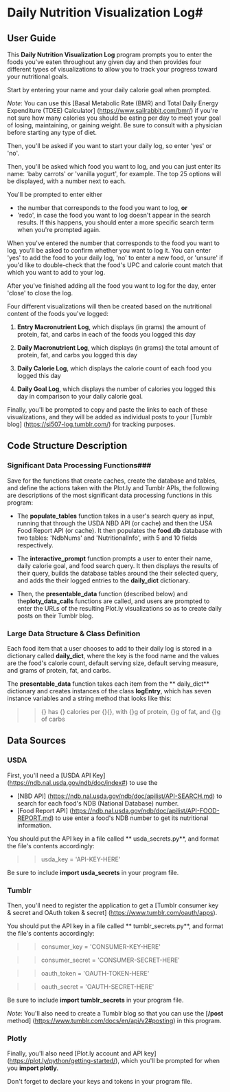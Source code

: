 # Daily Nutrition Visualization Log#

## User Guide ##
This **Daily Nutrition Visualization Log** program prompts you to enter the foods you've eaten throughout any given day and then provides four different types of visualizations to allow you to track your progress toward your nutritional goals.

Start by entering your name and your daily calorie goal when prompted. 

*Note*: You can use this [Basal Metabolic Rate (BMR) and Total Daily Energy Expenditure (TDEE) Calculator] (https://www.sailrabbit.com/bmr/) if you're not sure how many calories you should be eating per day to meet your goal of losing, maintaining, or gaining weight. Be sure to consult with a physician before starting any type of diet.

Then, you'll be asked if you want to start your daily log, so enter 'yes' or 'no'.

Then, you'll be asked which food you want to log, and you can just enter its name: 'baby carrots' or 'vanilla yogurt', for example. The top 25 options will be displayed, with a number next to each. 

You'll be prompted to enter either 

* the number that corresponds to the food you want to log, **or**
* 'redo', in case the food you want to log doesn't appear in the search results. If this happens, you should enter a more specific search term when you're prompted again.

When you've entered the number that corresponds to the food you want to log, you'll be asked to confirm whether you want to log it. You can enter 'yes' to add the food to your daily log, 'no' to enter a new food, or 'unsure' if you'd like to double-check that the food's UPC and calorie count match that which you want to add to your log.

After you've finished adding all the food you want to log for the day, enter 'close' to close the log.

Four different visualizations will then be created based on the nutritional content of the foods you've logged:

1. **Entry Macronutrient Log**, which displays (in grams) the amount of protein, fat, and carbs in each of the foods you logged this day

2. **Daily Macronutrient Log**, which displays (in grams) the total amount of protein, fat, and carbs you logged this day

3. **Daily Calorie Log**, which displays the calorie count of each food you logged this day

3. **Daily Goal Log**, which displays the number of calories you logged this day in comparison to your daily calorie goal.

Finally, you'll be prompted to copy and paste the links to each of these visualizations, and they will be added as individual posts to your [Tumblr blog] (https://si507-log.tumblr.com/) for tracking purposes.


## Code Structure Description ##
### Significant Data Processing Functions###
Save for the functions that create caches, create the database and tables, and define the actions taken with the Plot.ly and Tumblr APIs, the following are descriptions of the most significant data processing functions in this program:

* The **populate_tables** function takes in a user's search query as input, running that through the USDA NBD API (or cache) and then the USA Food Report API (or cache). It then populates the **food.db** database with two tables: 'NdbNums' and 'NutritionalInfo', with 5 and 10 fields respectively.
* The **interactive_prompt** function prompts a user to enter their name, daily calorie goal, and food search query. It then displays the results of their query, builds the database tables around the their selected query, and adds the their logged entries to the **daily_dict** dictionary. 

 * Then, the **presentable_data** function (described below) and the**ploty\_data\_calls** functions are called, and users are prompted to enter the URLs of the resulting Plot.ly visualizations so as to create daily posts on their Tumblr blog.

### Large Data Structure & Class Definition ###
Each food item that a user chooses to add to their daily log is stored in a dictionary called **daily_dict**, where the key is the food name and the values are the food's calorie count, default serving size, default serving measure, and grams of protein, fat, and carbs.

 The **presentable_data** function takes each item from the ** daily_dict** dictionary and creates instances of the class **logEntry**, which has seven instance variables and a string method that looks like this:

>> {} has {} calories per {}{}, with {}g of protein, {}g of fat, and {}g of carbs


## Data Sources ##
### USDA ###
First, you'll need a [USDA API Key] (https://ndb.nal.usda.gov/ndb/doc/index#) to use the 

* [NBD API] (https://ndb.nal.usda.gov/ndb/doc/apilist/API-SEARCH.md) to search for each food's NDB (National Database) number.
* [Food Report API] (https://ndb.nal.usda.gov/ndb/doc/apilist/API-FOOD-REPORT.md) to use enter a food's NDB number to get its nutritional information.

You should put the API key in a file called ** usda_secrets.py**, and format the file's contents accordingly:
>> usda_key = 'API-KEY-HERE'

Be sure to include **import usda_secrets** in your program file.

### Tumblr ###
Then, you'll need to register the application to get a [Tumblr consumer key & secret and OAuth token & secret] (https://www.tumblr.com/oauth/apps).

You should put the API key in a file called ** tumblr_secrets.py**, and format the file's contents accordingly:

>> consumer_key = 'CONSUMER-KEY-HERE'

>> consumer_secret = 'CONSUMER-SECRET-HERE'

>> oauth_token = 'OAUTH-TOKEN-HERE'

>> oauth_secret = 'OAUTH-SECRET-HERE'

Be sure to include **import tumblr_secrets** in your program file.

*Note*: You'll also need to create a Tumblr blog so that you can use the [**/post** method] (https://www.tumblr.com/docs/en/api/v2#posting) in this program.

### Plotly ##
Finally, you'll also need [Plot.ly account and API key] (https://plot.ly/python/getting-started/), which you'll be prompted for when you **import plotly**.

Don't forget to declare your keys and tokens in your program file.